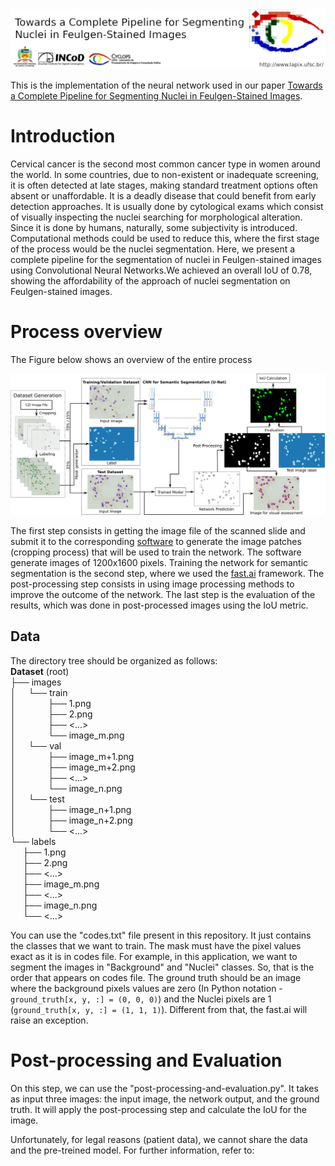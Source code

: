 <img src="figs/header.png" alt="Header - LAPIX">

This is the implementation of the neural network used in our paper <a href="url">Towards a Complete Pipeline for Segmenting Nuclei in Feulgen-Stained Images</a>.

<h1>Introduction</h1>
  
Cervical cancer is the second most common cancer type in women around the world. In some countries, due to non-existent or inadequate screening, it is often detected at late stages, making standard treatment options often absent or unaffordable. It is a deadly disease that could benefit from early detection approaches. It is usually done by cytological exams which consist of visually inspecting the nuclei searching for morphological alteration. Since it is done by humans, naturally, some subjectivity is introduced. Computational methods could be used to reduce this, where the first stage of the process would be the nuclei segmentation. Here, we present a complete pipeline for the segmentation of nuclei in Feulgen-stained images using Convolutional Neural Networks.We achieved an overall IoU of 0.78, showing the affordability of the approach of nuclei segmentation on Feulgen-stained images.

<h1>Process overview</h1>

The Figure below shows an overview of the entire process

<img src="figs/abstract_figure.png" alt="process_overview">

The first step consists in getting the image file of the scanned slide and submit it to the corresponding <a href="https://www.zeiss.com/microscopy/int/products/microscope-software/zen-lite.html">software</a> to generate the image patches (cropping process) that will be used to train the network. The software generate images of 1200x1600 pixels. Training the network for semantic segmentation is the second step, where we used the <a href="https://www.fast.ai/">fast.ai</a> framework. The post-processing step consists in using image processing methods to improve the outcome of the network. The last step is the evaluation of the results, which was done in post-processed images using the IoU metric.

<h2>Data</h2>
The directory tree should be organized as follows:
<br>
<b>Dataset</b> (root) <br>
├── images <br>
│&nbsp;&nbsp;&nbsp;&nbsp;&nbsp;└── train <br>
│&nbsp;&nbsp;&nbsp;&nbsp;&nbsp;&nbsp;&nbsp;&nbsp;&nbsp;&nbsp;&nbsp;&nbsp;&nbsp;├── 1.png <br>
│&nbsp;&nbsp;&nbsp;&nbsp;&nbsp;&nbsp;&nbsp;&nbsp;&nbsp;&nbsp;&nbsp;&nbsp;&nbsp;├── 2.png <br> 
│&nbsp;&nbsp;&nbsp;&nbsp;&nbsp;&nbsp;&nbsp;&nbsp;&nbsp;&nbsp;&nbsp;&nbsp;&nbsp;├── <...> <br>
│&nbsp;&nbsp;&nbsp;&nbsp;&nbsp;&nbsp;&nbsp;&nbsp;&nbsp;&nbsp;&nbsp;&nbsp;&nbsp;└── image_m.png <br>
│&nbsp;&nbsp;&nbsp;&nbsp;&nbsp;└── val <br>
│&nbsp;&nbsp;&nbsp;&nbsp;&nbsp;&nbsp;&nbsp;&nbsp;&nbsp;&nbsp;&nbsp;&nbsp;&nbsp;├── image_m+1.png <br>
│&nbsp;&nbsp;&nbsp;&nbsp;&nbsp;&nbsp;&nbsp;&nbsp;&nbsp;&nbsp;&nbsp;&nbsp;&nbsp;├── image_m+2.png <br>
│&nbsp;&nbsp;&nbsp;&nbsp;&nbsp;&nbsp;&nbsp;&nbsp;&nbsp;&nbsp;&nbsp;&nbsp;&nbsp;├── <...> <br>
│&nbsp;&nbsp;&nbsp;&nbsp;&nbsp;&nbsp;&nbsp;&nbsp;&nbsp;&nbsp;&nbsp;&nbsp;&nbsp;└── image_n.png <br>
│&nbsp;&nbsp;&nbsp;&nbsp;&nbsp;└── test <br>
│&nbsp;&nbsp;&nbsp;&nbsp;&nbsp;&nbsp;&nbsp;&nbsp;&nbsp;&nbsp;&nbsp;&nbsp;&nbsp;├── image_n+1.png <br>
│&nbsp;&nbsp;&nbsp;&nbsp;&nbsp;&nbsp;&nbsp;&nbsp;&nbsp;&nbsp;&nbsp;&nbsp;&nbsp;├── image_n+2.png <br>
│&nbsp;&nbsp;&nbsp;&nbsp;&nbsp;&nbsp;&nbsp;&nbsp;&nbsp;&nbsp;&nbsp;&nbsp;&nbsp;└── <...> <br>
└── labels <br>
&nbsp;&nbsp;&nbsp;&nbsp;&nbsp;├── 1.png <br>
&nbsp;&nbsp;&nbsp;&nbsp;&nbsp;├── 2.png <br>
&nbsp;&nbsp;&nbsp;&nbsp;&nbsp;├── <...> <br>
&nbsp;&nbsp;&nbsp;&nbsp;&nbsp;├── image_m.png <br>
&nbsp;&nbsp;&nbsp;&nbsp;&nbsp;├── <...> <br>
&nbsp;&nbsp;&nbsp;&nbsp;&nbsp;├── image_n.png <br>
&nbsp;&nbsp;&nbsp;&nbsp;&nbsp;└── <...> <br>

You can use the "codes.txt" file present in this repository. It just contains the classes that we want to train. The mask must have the pixel values exact as it is in codes file. For example, in this application, we want to segment the images in "Background" and "Nuclei" classes. So, that is the order that appears on codes file. The ground truth should be an image where the background pixels values are zero (In Python notation - <code>ground_truth[x, y, :] = (0, 0, 0)</code>) and the Nuclei pixels are 1 (<code>ground_truth[x, y, :] = (1, 1, 1)</code>). Different from that, the fast.ai will raise an exception.

<h1>Post-processing and Evaluation</h1>
On this step, we can use the "post-processing-and-evaluation.py". It takes as input three images: the input image, the network output, and the ground truth. It will apply the post-processing step and calculate the IoU for the image.

Unfortunately, for legal reasons (patient data), we cannot share the data and the pre-treined model. For further information, refer to: <link to paper>
